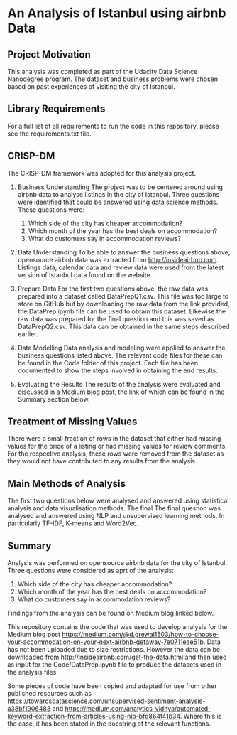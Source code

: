 # An Analysis of Istanbul using airbnb Data

## Project Motivation
This analysis was completed as part of the Udacity Data Science Nanodegree program. The dataset and business problems were chosen based on past experiences of visiting the city of Istanbul.

## Library Requirements
For a full list of all requirements to run the code in this repository, please see the requirements.txt file.

## CRISP-DM
The CRISP-DM framework was adopted for this analysis project.

1. Business Understanding
The project was to be centered around using airbnb data to analyse listings in the city of Istanbul. Three questions were identified that could be answered using data science methods. These questions were:

    1. Which side of the city has cheaper accommodation?
    2. Which month of the year has the best deals on accommodation?
    3. What do customers say in accommodation reviews?
  
2. Data Understanding
To be able to answer the business questions above, opensource airbnb data was extracted from http://insideairbnb.com. Listings data, calendar data and review data were used from the latest version of Istanbul data found on the website.

3. Prepare Data
For the first two questions above, the raw data was prepared into a dataset called DataPrepQ1.csv. This file was too large to store on GitHub but by downloading the raw data from the link provided, the DataPrep.ipynb file can be used to obtain this dataset. Likewise the raw data was prepared for the final question and this was saved as DataPrepQ2.csv. This data can be obtained in the same steps described earlier.

4. Data Modelling
Data analysis and modeling were applied to answer the business questions listed above. The relevant code files for these can be found in the Code folder of this project. Each file has been documented to show the steps involved in obtaining the end results.

5. Evaluating the Results
The results of the analysis were evaluated and discussed in a Medium blog post, the link of which can be found in the Summary section below. 

## Treatment of Missing Values
There were a small fraction of rows in the dataset that either had missing values for the price of a listing or had missing values for review comments. For the respective analysis, these rows were removed from the dataset as they would not have contributed to any results from the analysis.

## Main Methods of Analysis
The first two questions below were analysed and answered using statistical analysis and data visualisation methods. The final 
The final question was analysed and answered using NLP and unsupervised learning methods. In particularly TF-IDF, K-means and Word2Vec. 

## Summary
Analysis was performed on opensource airbnb data for the city of Istanbul. Three questions were considered as aprt of the analysis:

1. Which side of the city has cheaper accommodation?
2. Which month of the year has the best deals on accommodation?
3. What do customers say in accommodation reviews?

Findings from the analysis can be found on Medium blog linked below.

This repository contains the code that was used to develop analysis for the Medium blog post https://medium.com/@d.grewal1503/how-to-choose-your-accommodation-on-your-next-airbnb-getaway-7e0711eae51b. Data has not been uploaded due to size restrictions. However the data can be downloaded from http://insideairbnb.com/get-the-data.html and then used as input for the Code/DataPrep.ipynb file to produce the datasets used in the analysis files.

Some pieces of code have been copied and adapted for use from other published resources such as https://towardsdatascience.com/unsupervised-sentiment-analysis-a38bf1906483 and https://medium.com/analytics-vidhya/automated-keyword-extraction-from-articles-using-nlp-bfd864f41b34. Where this is the case, it has been stated in the docstring of the relevant functions.
